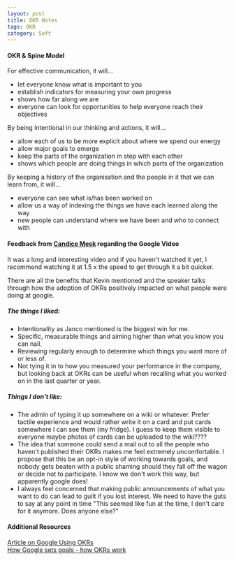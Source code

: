 ```yaml
---
layout: post
title: OKR Notes
tags: OKR
category: Soft
---
```


#### OKR & Spine Model ####

For effective communication, it will...
- let everyone know what is important to you  
- establish indicators for measuring your own progress  
- shows how far along we are  
- everyone can look for opportunities to help everyone reach their objectives  

By being intentional in our thinking and actions, it will...  
- allow each of us to be more explicit about where we spend our energy  
- allow major goals to emerge  
- keep the parts of the organization in step with each other  
- shows which people are doing things in which parts of the organization  

By keeping a history of the organisation and the people in it that we can learn from, it will...  
- everyone can see what is/has been worked on  
- allow us a way of indexing the things we have each learned along the way  
- new people can understand where we have been and who to connect with  

#### Feedback from [Candice Mesk](devblog.candicemesk.co.za) regarding the Google Video ####

It was a long and interesting video and if you haven't watched it yet, I recommend watching it at 1.5 x the speed to get through it a bit quicker.

There are all the benefits that Kevin mentioned and the speaker talks through how the adoption of OKRs positively impacted on what people were doing at google. 

##### The things I liked: #####  
- Intentionality as Janco mentioned is the biggest win for me.  
- Specific, measurable things and aiming higher than what you know you can nail.   
- Reviewing regularly enough to determine which things you want more of or less of.  
- Not tying it in to how you measured your performance in the company, but looking back at OKRs can be useful when recalling what you worked on in the last quarter or year.  

##### Things I don't like: #####  
- The admin of typing it up somewhere on a wiki or whatever. Prefer tactile experience and would rather write it on a card and put cards somewhere I can see them (my fridge). I guess to keep them visible to everyone maybe photos of cards can be uploaded to the wiki????  
- The idea that someone could send a mail out to all the people who haven't published their OKRs makes me feel extremely uncomfortable. I propose that this be an opt-in style of working towards goals, and nobody gets beaten with a public shaming should they fall off the wagon or decide not to participate. I know we don't work this way, but apparently google does!  
- I always feel concerned that making public announcements of what you want to do can lead to guilt if you lost interest. We need to have the guts to say at any point in time "This seemed like fun at the time, I don't care for it anymore. Does anyone else?"  

#### Additional Resources ####

[Article on Google Using OKRs](http://www.businessinsider.com/googles-ranking-system-okr-2014-1)  
[How Google sets goals - how OKRs work](https://www.youtube.com/watch?v=mJB83EZtAjc)  
